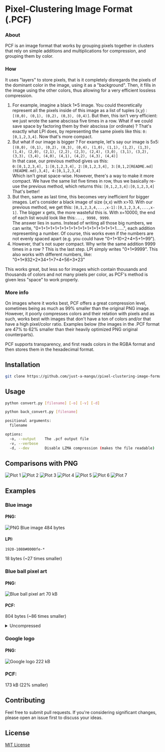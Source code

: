 # Pixel-Clustering Image Format (.PCF)
### About
PCF is an image format that works by grouping pixels together in clusters that rely on simple additions and multiplications for compression, and grouping them by color.

### How
It uses "layers" to store pixels, that is it completely disregards the pixels of the dominant color in the image, using it as a "background". Then, it fills in the image using the other colors, thus allowing for a very efficient lossless compression. 

1. For example, imagine a black 1*5 image. You could theoretically represent all the pixels inside of this image as a list of tuples (x,y) : `[(0,0), (0,1), (0,2), (0,3), (0,4)]`. But then, this isn't very efficient: we just wrote the same abscissa five times in a row. What if we could save space by factoring them by their abscissa (or ordinate) ? That's exactly what LPI does, by representing the same pixels like this: `0:[0,1,2,3,4]`. Now that's more compact. 
2. But what if our image is bigger ? For example, let's say our image is 5x5:\
`
[(0,0), (0,1), (0,2), (0,3), (0,4),
(1,0), (1,1), (1,2), (1,3), (1,4),
(2,0), (2,1), (2,2), (2,3), (2,4),
(3,0), (3,1), (3,2), (3,3), (3,4),
(4,0), (4,1), (4,2), (4,3), (4,4)]
`\
In that case, our previous method gives us this:\
`0:[0,1,2,3,4], 1:[0,1,2,3,4], 2:[0,1,2,3,4], 3:[0,1,2[README.md](README.md),3,4], 4:[0,1,2,3,4]`\
Which isn't great space-wise. However, there's a way to make it more compact. We have the same list five times in row, thus we basically re-use the previous method, which returns this:
`[0,1,2,3,4]:[0,1,2,3,4]`\
That's better!
3. But then, same as last time, this becomes very inefficient for bigger images. Let's consider a black image of size (x,x) with x>10. With our previous method, we get this:
`[0,1,2,3,4,...,x-1]:[0,1,2,3,4,...,x-1]`. The bigger x gets, the more wasteful this is. With x=10000, the end of each list would look like this:`..., 9998, 9999`.\
The answer lies in sums. Instead of writing all those big numbers, we can write, "0+1+1+1+1+1+1+1+1+1+1+1+1+1+1+1+1+1......", each addition representing a number. Of course, this works even if the numbers are not evenly spaced apart (e.g. you could have "0+1+10+2+4+5+1+99").
4. However, that's not super compact. Why write the same addition 9999 times in a row ? This is the last step. LPI simply writes "0+1\*9999". This also works with different numbers, like: "0+1\*932+2\*34+1+7+4+56+3\*23"

This works great, but less so for images which contain thousands and thousands of colors and not many pixels per color, as PCF's method is given less "space" to work properly.

### More info
On images where it works best, PCF offers a great compression level, sometimes being as much as 99% smaller than the original PNG image. However, it poorly compresses colors and their relation with pixels and as such, works best with images that don't have a ton of colors and/or that have a high pixel/color ratio. Examples below (the images in the .PCF format are 47% to 62% smaller than their heavily optimized PNG original counterparts).

PCF supports transparency, and first reads colors in the RGBA format and then stores them in the hexadecimal format.

## Installation

```bash
git clone https://github.com/just-a-mango//pixel-clustering-image-format
```

## Usage

```sh
python convert.py [filename] [-o] [-v] [-d]

python back_convert.py [filename]

positional arguments:
  filename

options:
  -o, --output    The .pcf output file
  -v, --verbose
  -d, --dev       Disable LZMA compression (makes the file readable)
```

## Comparisons with PNG
![Plot 1](plots/fig1.png)
![Plot 2](plots/fig2.png)
![Plot 3](plots/fig3.png)
![Plot 4](plots/fig4.png)
![Plot 5](plots/fig5.png)
![Plot 6](plots/fig6.png)
![Plot 7](plots/fig7.png)

## Examples
### Blue image
#### PNG:
![PNG Blue image](test-images/blue.png)
484 bytes
#### LPI:
```
1920-1080#0000fe-*
```
18 bytes (~27 times smaller)

### Blue ball pixel art
#### PNG:
![Blue ball pixel art](test-images/blue_ball_pixel_art.png)
70 kB
#### PCF:
804 bytes (~86 times smaller)
<details>
<summary>Uncompressed</summary>

```
1408-1402#6e92a2-*#587084-{y43+1*395+528+1*131:1185+1*43,y87+1*439+352+1*175:1229+1*43,y175+1*43+265+1*130+617+1*43:570+1*43,y175+1*43+440+1*395:877+1*43,y175+1*43+484+1*307:921+1*43,y219+1*131+45+1*131:482+1*43,y219+1*43+177+1*130:526+1*43,y219+1*43+484+1*219:965+1*43,y219+1*43+528+1*87:1009+1*43,y263+1*43:1053+1*43,y263+1*702:1273+1*43,y307+1*43+308+1*175:1097+1*43,y351+1*87:306+1*43+45+1*43,y351+1*131:438+1*43,y439+1*87:218+1*43,y439+1*43:1141+1*43,y483+1*130+177+1*43+397+1*43:614+1*43,y527+1*130+89+1*175:658+1*43,y527+1*394:702+1*43,y570+1*395:746+1*43,y614+1*439:790+1*43,y614+1*483:834+1*42}#1e3147-{y131+1*43:570+1*87,y131+1*43+1056+1*43:658+1*218,y175+1*43:482+1*87,y219+1*43:394+1*87,y263+1*43:350+1*43,y307+1*43:306+1*43,y351+1*43:262+1*43,y439+1*87+352+1*87:1185+1*43,y527+1*350:1229+1*43,y966+1*87:1141+1*43,y1054+1*43:1097+1*43,y1098+1*43:1053+1*43,y1142+1*43:965+1*87,y1186+1*43:877+1*87}#85b0b5-{658+1*218:175+1*43,658+1*262:219+1*87,658+1*306:307+1*43,702+1*306:351+1*43,746+1*306:395+1*43,262+1*43+485+1*350:439+1*43,262+1*43+485+1*262:483+1*43,174+1*87+133+1*87+353+1*130:527+1*42,174+1*43+221+1*87:570+1*43,174+1*43+265+1*43:614+1*43,174+1*43+265+1*87:658+1*43,174+1*43+265+1*131:702+1*87,174+1*43+309+1*87:790+1*43,174+1*43+353+1*87:834+1*43,570+1*87:878+1*43,614+1*87:922+1*87,658+1*43:1010+1*43,658+1*87:1054+1*43,350+1*43+265+1*87:1098+1*43,394+1*87+177+1*87:1142+1*43,482+1*87+45+1*131:1186+1*43}#bad4cf-{921+1*43:219+1*43,921+1*131:263+1*43,965+1*131:307+1*43,1009+1*131:351+1*43,1053+1*87:395+1*43,306+1*43:439+1*43,306+1*87:483+1*43,262+1*131:527+1*42,218+1*219:570+1*43,306+1*175:614+1*43,394+1*87:658+1*43,438+1*43:702+1*43,482+1*43:790+1*43,482+1*87:834+1*43,218+1*43+265+1*43:878+1*43,218+1*43+265+1*87:922+1*43,262+1*43+221+1*87:966+1*43,262+1*43+221+1*131:1010+1*43,306+1*43+177+1*131:1054+1*43,482+1*175:1098+1*87,570+1*43:1186+1*43}#385165-{y263+1*87:394+1*87,y307+1*87:350+1*43,y351+1*87+45+1*482:1141+1*43,y395+1*43:262+1*43,y527+1*350:1185+1*43,y834+1*263:1053+1*43,y834+1*219:1097+1*43,y878+1*263:1009+1*43,y922+1*131:702+1*43,y966+1*263:746+1*43,y966+1*175:965+1*43,y1010+1*175:921+1*43,y1054+1*175:790+1*43,y1054+1*131:877+1*43,y1098+1*131:834+1*42}#f1f2d4-{218+1*87:614+1*43,218+1*175:658+1*43,218+1*219:702+1*43,218+1*263:746+1*131,262+1*263:878+1*87,306+1*219:966+1*87,350+1*175:1054+1*43,394+1*87:1098+1*43}#242424-{0+1*1401:1406+1}
```

</details>

### Google logo
#### PNG:
![Google logo](test-images/google_logo.png)
222 kB
### PCF:
173 kB (22% smaller)


## Contributing

Feel free to submit pull requests. If you're considering significant changes, please open an issue first to discuss your ideas.

## License

[MIT License](LICENSE)
